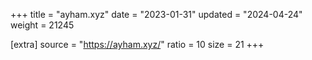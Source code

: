 +++
title = "ayham.xyz"
date = "2023-01-31"
updated = "2024-04-24"
weight = 21245

[extra]
source = "https://ayham.xyz/"
ratio = 10
size = 21
+++
